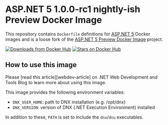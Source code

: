 # ASP.NET 5 1.0.0-rc1 nightly-ish Preview Docker Image

This repository contains `Dockerfile` definitions for [ASP.NET 5][aspnet/home] Docker images and is a loose fork of the [ASP.NET 5 Preview Docker Image](https://github.com/aspnet/aspnet-docker) project.

[![Downloads from Docker Hub](https://img.shields.io/docker/pulls/sunside/aspnet.svg)](https://registry.hub.docker.com/u/sunside/aspnet)
[![Stars on Docker Hub](https://img.shields.io/docker/stars/sunside/aspnet.svg)](https://registry.hub.docker.com/u/sunside/aspnet)

## How to use this image

Please [read this article][webdev-article] on .NET Web Development and Tools Blog to learn more about using this image.

This image provides the following environment variables:

* `DNX_USER_HOME`: path to DNX installation (e.g. /opt/dnx)
* `DNX_VERSION`: version of DNX (.NET Execution Environment) installed

In addition to these, `PATH` is set to include the `dnx`/`dnu` executables.

[aspnet/home]: https://github.com/aspnet/home
[aspnet/webdev-article]: http://blogs.msdn.com/b/webdev/archive/2015/01/14/running-asp-net-5-applications-in-linux-containers-with-docker.aspx
